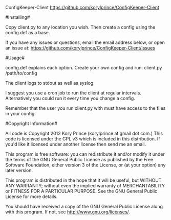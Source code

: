 
ConfigKeeper-Client
https://github.com/korylprince/ConfigKeeper-Client

#Installing#

Copy client.py to any location you wish. Then create a config using the config.def as a base.

If you have any issues or questions, email the email address below, or open an issue at:
https://github.com/korylprince/ConfigKeeper-Client/issues

#Usage#

config.def explains each option. Create your own config and run:
client.py /path/to/config

The client logs to stdout as well as syslog.

I suggest you use a cron job to run the client at regular intervals. Alternatively you could run it every time you change a config.

Remember that the user you run client.py with must have access to the files in your config.

#Copyright Information#

All code is Copyright 2012 Kory Prince (korylprince at gmail dot com.) This code is licensed under the GPL v3 which is included in this distribution. If you'd like it licensed under another license then send me an email.

This program is free software: you can redistribute it and/or modify
it under the terms of the GNU General Public License as published by
the Free Software Foundation, either version 3 of the License, or
(at your option) any later version.

This program is distributed in the hope that it will be useful,
but WITHOUT ANY WARRANTY; without even the implied warranty of
MERCHANTABILITY or FITNESS FOR A PARTICULAR PURPOSE.  See the
GNU General Public License for more details.

You should have received a copy of the GNU General Public License
along with this program.  If not, see <http://www.gnu.org/licenses/>.
